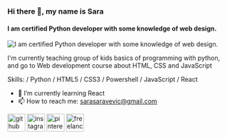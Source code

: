### Hi there 👋, my name is Sara
#### I am certified Python developer with some knowledge of web design.
![I am certified Python developer with some knowledge of web design.](https://i.pinimg.com/originals/00/c5/37/00c537bdf08547f031540521892e5aa7.gif)

I'm currently teaching group of kids basics of programming with python, and  go to Web development course about HTML, CSS and JavaScript

Skills: / Python / HTML5 / CSS3 / Powershell / JavaScript / React

- 🌱 I’m currently learning React
- 📫 How to reach me: sarasaravevic@gmail.com 


[<img src='https://cdn.jsdelivr.net/npm/simple-icons@3.0.1/icons/github.svg' alt='github' height='40'>](https://github.com/saracevicsara)  [<img src='https://cdn.jsdelivr.net/npm/simple-icons@3.0.1/icons/instagram.svg' alt='instagram' height='40'>](https://www.instagram.com/saracevicsaraa/)  [<img src='https://cdn.jsdelivr.net/npm/simple-icons@3.0.1/icons/pinterest.svg' alt='pinterest' height='40'>](https://pin.it/12GeHhq)  [<img src='https://cdn.jsdelivr.net/npm/simple-icons@3.0.1/icons/freelancer.svg' alt='freelancer' height='40'>](https://www.freelancer.com/u/sarasaracevic)  


